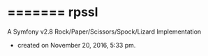 =======
rpssl
=====

A Symfony v2.8 Rock/Paper/Scissors/Spock/Lizard Implementation

- created on November 20, 2016, 5:33 pm.

